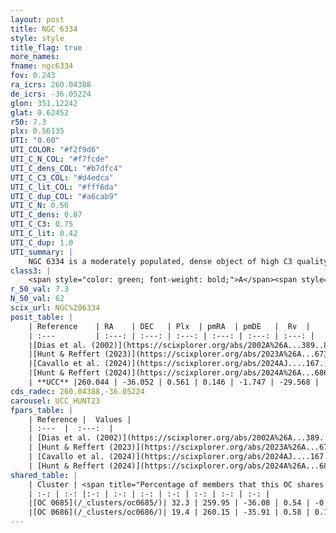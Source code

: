 ```yaml
---
layout: post
title: NGC 6334
style: style
title_flag: true
more_names: 
fname: ngc6334
fov: 0.243
ra_icrs: 260.04388
de_icrs: -36.05224
glon: 351.12242
glat: 0.62452
r50: 7.3
plx: 0.56135
UTI: "0.60"
UTI_COLOR: "#f2f9d6"
UTI_C_N_COL: "#f7fcde"
UTI_C_dens_COL: "#b7dfc4"
UTI_C_C3_COL: "#d4edca"
UTI_C_lit_COL: "#fff6da"
UTI_C_dup_COL: "#a6cab9"
UTI_C_N: 0.56
UTI_C_dens: 0.87
UTI_C_C3: 0.75
UTI_C_lit: 0.42
UTI_C_dup: 1.0
UTI_summary: |
    NGC 6334 is a moderately populated, dense object of high C3 quality. It is poorly studied in the literature. This object shares a moderate percentage of members with 2 later reported entries.
class3: |
    <span style="color: green; font-weight: bold;">A</span><span style="color: #FFC300; font-weight: bold;">B</span>
r_50_val: 7.3
N_50_val: 62
scix_url: NGC%206334
posit_table: |
    | Reference    | RA    | DEC   | Plx  | pmRA  | pmDE   |  Rv  |
    | :---         | :---: | :---: | :---: | :---: | :---: | :---: |
    |[Dias et al. (2002)](https://scixplorer.org/abs/2002A%26A...389..871D) | 260.204 | -36.103 | -- | -1.32 | -0.58 | -7.17 |
    |[Hunt & Reffert (2023)](https://scixplorer.org/abs/2023A%26A...673A.114H) | 259.951 | -36.085 | 0.565 | 0.132 | -1.781 | 0.778 |
    |[Cavallo et al. (2024)](https://scixplorer.org/abs/2024AJ....167...12C) | 260.043 | -35.956 | 0.565 | -- | -- | -- |
    |[Hunt & Reffert (2024)](https://scixplorer.org/abs/2024A%26A...686A..42H) | 259.951 | -36.085 | 0.565 | 0.132 | -1.781 | 0.778 |
    | **UCC** |260.044 | -36.052 | 0.561 | 0.146 | -1.747 | -29.568 | 
cds_radec: 260.04388,-36.05224
carousel: UCC_HUNT23
fpars_table: |
    | Reference |  Values |
    | :---  |  :---:  |
    | [Dias et al. (2002)](https://scixplorer.org/abs/2002A%26A...389..871D) | `E(B-V)=1.06, Dist=1025.0, Age=8.7` |
    | [Hunt & Reffert (2023)](https://scixplorer.org/abs/2023A%26A...673A.114H) | `AV50=4.226, diffAV50=2.989, MOD50=11.149, logAge50=7.091` |
    | [Cavallo et al. (2024)](https://scixplorer.org/abs/2024AJ....167...12C) | `AV50=3.91, dMod50=11.14, logAge50=7.08, [Fe/H]50=0.34` |
    | [Hunt & Reffert (2024)](https://scixplorer.org/abs/2024A%26A...686A..42H) | `MassJ=1546.47` |
shared_table: |
    | Cluster | <span title="Percentage of members that this OC shares with the ones listed">%</span>   | RA   | DEC   | Plx   | pmRA  | pmDE  | Rv | UTI |
    | :-: | :-: |:-: | :-: | :-: | :-: | :-: | :-: | :-: |
    |[OC 0685](/_clusters/oc0685/)| 32.3 | 259.95 | -36.08 | 0.54 | -0.0 | -1.6 | -35.4 |0.16 |
    |[OC 0686](/_clusters/oc0686/)| 19.4 | 260.15 | -35.91 | 0.58 | 0.17 | -1.62 | 234.35 |0.18 |
---
```

